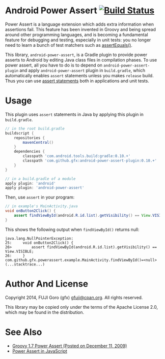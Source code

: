 # Android Power Assert [![Build Status](https://travis-ci.org/gfx/android-power-assert-plugin.svg?branch=master)](https://travis-ci.org/gfx/android-power-assert-plugin)

Power Assert is a language extension which adds extra information when assertions fail. This feature has been invented in Groovy and being spread around other programming languages, and is becoming a fundamental feature for debugging and testing, especially in unit tests: you no longer need to learn a bunch of test matchers such as [assertEquals()](http://developer.android.com/reference/junit/framework/Assert.html).

This library, `android-power-assert`, is a Gradle plugin to provide power asserts to Android by editing Java class files in compilation phases. To use power assert, all you have to do is to depend on `android-power-assert-plugin` and apply `android-power-assert` plugin in `build.gradle`, which automatically enables `assert` statements unless you makes `release` build. Thus you can use [assert statements](http://docs.oracle.com/javase/8/docs/technotes/guides/language/assert.html) both in applications and unit tests.

# Usage

This plugin uses `assert` statements in Java by applying this plugin in `build.gradle`.

```groovy
// in the root build.gradle
buildscript {
    repositories {
        mavenCentral()
    }
    dependencies {
        classpath 'com.android.tools.build:gradle:0.10.+'
        classpath 'com.github.gfx:android-power-assert-plugin:0.10.+'
    }
}
```

```groovy
// in a build.gradle of a module
apply plugin: 'android'
apply plugin: 'android-power-assert'
```

Then, use `assert` in your program:

```java
// in example's MainActivity.java
void onButton2Click() {
    assert findViewById(android.R.id.list).getVisibility() == View.VISIBLE;
}
```

This shows the following output when `findViewById()` returns null:

```
java.lang.NullPointerException:
25:     void onButton2Click() {
26>         assert findViewById(android.R.id.list).getVisibility() == View.VISIBLE;
26:     }
com.github.gfx.powerassert.example.MainActivity.findViewById()=<null>
(...stacktrace...)
```

# Author And License

Copyright 2014, FUJI Goro (gfx) <gfuji@cpan.org>. All rights reserved.

This library may be copied only under the terms of the Apache License 2.0, which may be found in the distribution.

# See Also

- [Groovy 1.7 Power Assert (Posted on December 11, 2009)](http://dontmindthelanguage.wordpress.com/2009/12/11/groovy-1-7-power-assert/)
- [Power Assert in JavaScript](https://github.com/twada/power-assert)
